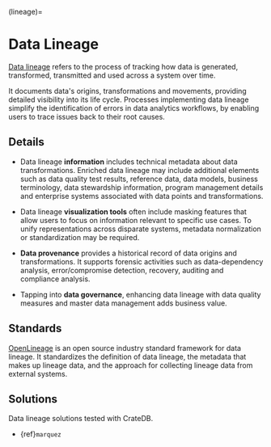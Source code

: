 (lineage)=
# Data Lineage

[Data lineage] refers to the process of tracking how data is generated,
transformed, transmitted and used across a system over time.

It documents data's origins, transformations and movements, providing
detailed visibility into its life cycle.
Processes implementing data lineage simplify the identification of errors
in data analytics workflows, by enabling users to trace issues back to their
root causes.

## Details
- Data lineage **information** includes technical metadata about data transformations.
  Enriched data lineage may include additional elements such as data quality test
  results, reference data, data models, business terminology, data stewardship
  information, program management details and enterprise systems associated with
  data points and transformations.

- Data lineage **visualization tools** often include masking features that allow users
  to focus on information relevant to specific use cases. To unify representations
  across disparate systems, metadata normalization or standardization may be required.

- **Data provenance** provides a historical record of data origins and
  transformations. It supports forensic activities such as data-dependency
  analysis, error/compromise detection, recovery, auditing and compliance
  analysis.

- Tapping into **data governance**, enhancing data lineage with data quality
  measures and master data management adds business value.

## Standards
[OpenLineage] is an open source industry standard framework for data lineage.
It standardizes the definition of data lineage, the metadata that makes up
lineage data, and the approach for collecting lineage data from external systems.


## Solutions
Data lineage solutions tested with CrateDB.

- {ref}`marquez`


[Data lineage]: https://en.wikipedia.org/wiki/Data_lineage
[OpenLineage]: https://openlineage.io/
